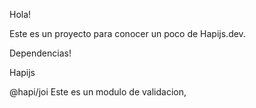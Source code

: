  Hola!

Este es un proyecto para conocer un poco de Hapijs.dev.


Dependencias!

Hapijs


@hapi/joi
Este es un modulo de validacion, 